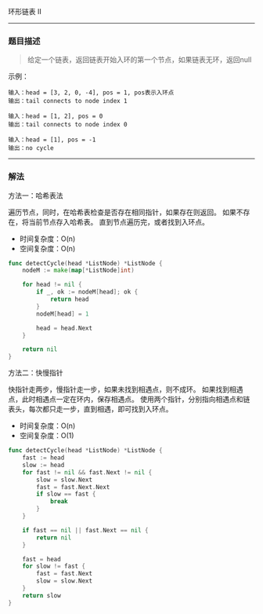 环形链表 II

----

### 题目描述

> 给定一个链表，返回链表开始入环的第一个节点，如果链表无环，返回null

示例：

```shell
输入：head = [3, 2, 0, -4], pos = 1, pos表示入环点
输出：tail connects to node index 1
```

```shell
输入：head = [1, 2], pos = 0
输出：tail connects to node index 0
```

```shell
输入：head = [1], pos = -1
输出：no cycle
```

----

### 解法

方法一：哈希表法

遍历节点，同时，在哈希表检查是否存在相同指针，如果存在则返回。
如果不存在，将当前节点存入哈希表。
直到节点遍历完，或者找到入环点。

- 时间复杂度：O(n)
- 空间复杂度：O(n)

```go
func detectCycle(head *ListNode) *ListNode {
	nodeM := make(map[*ListNode]int)

	for head != nil {
		if _, ok := nodeM[head]; ok {
			return head
		}
		nodeM[head] = 1

		head = head.Next
	}

	return nil
}
```

方法二：快慢指针

快指针走两步，慢指针走一步，如果未找到相遇点，则不成环。
如果找到相遇点，此时相遇点一定在环内，保存相遇点。
使用两个指针，分别指向相遇点和链表头，每次都只走一步，直到相遇，即可找到入环点。

- 时间复杂度：O(n)
- 空间复杂度：O(1)

```go
func detectCycle(head *ListNode) *ListNode {
    fast := head
    slow := head 
    for fast != nil && fast.Next != nil {
        slow = slow.Next
        fast = fast.Next.Next
        if slow == fast {
            break
        }
    }

    if fast == nil || fast.Next == nil {
        return nil
    }

    fast = head
    for slow != fast {
        fast = fast.Next
        slow = slow.Next
    }
    return slow
}
```